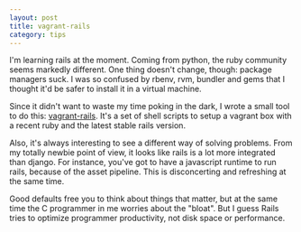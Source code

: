 ```yaml
---
layout: post
title: vagrant-rails
category: tips
---
```


I'm learning rails at the moment. Coming from python, the ruby community seems markedly different. One thing doesn't change, though: package managers suck. I was so confused by rbenv, rvm, bundler and gems that I thought it'd be safer to install it in a virtual machine. 

Since it didn't want to waste my time poking in the dark, I wrote a small tool to do this: [vagrant-rails](https://github.com/khamidou/vagrant-rails). It's a set of shell scripts to setup a vagrant box with a recent ruby and the latest stable rails version.

<!-- more -->

Also, it's always interesting to see a different way of solving problems. From my totally newbie point of view, it looks like rails is a lot more integrated than django. For instance, you've got to have a javascript runtime to run rails, because of the asset pipeline. This is disconcerting and refreshing at the same time. 

Good defaults free you to think about things that matter, but at the same time the C programmer in me worries about the "bloat". But I guess Rails tries to optimize programmer productivity, not disk space or performance.
